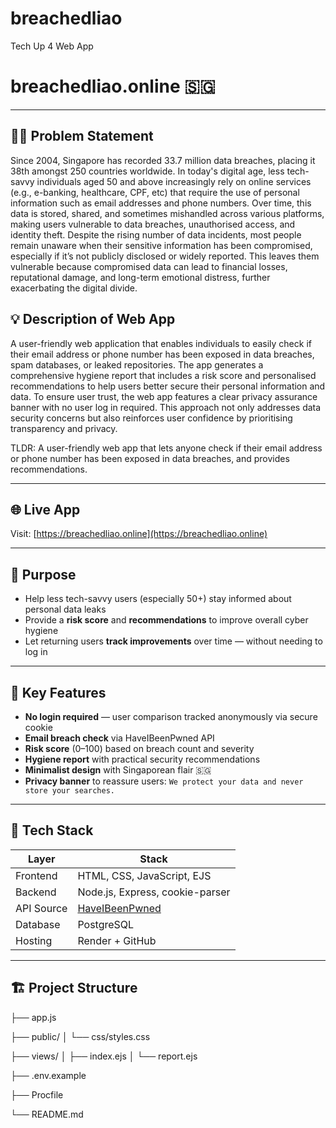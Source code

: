 # breachedliao
Tech Up 4 Web App 
# breachedliao.online 🇸🇬

---

## 🤷‍♂️ Problem Statement
Since 2004, Singapore has recorded 33.7 million data breaches, placing it 38th amongst 250 countries worldwide. In today's digital age, less tech-savvy individuals aged 50 and above increasingly rely on online services (e.g., e-banking, healthcare, CPF, etc) that require the use of personal information such as email addresses and phone numbers. Over time, this data is stored, shared, and sometimes mishandled across various platforms, making users vulnerable to data breaches, unauthorised access, and identity theft. Despite the rising number of data incidents, most people remain unaware when their sensitive information has been compromised, especially if it’s not publicly disclosed or widely reported. This leaves them vulnerable because compromised data can lead to financial losses, reputational damage, and long-term emotional distress, further exacerbating the digital divide.

## 💡 Description of Web App
A user-friendly web application that enables individuals to easily check if their email address or phone number has been exposed in data breaches, spam databases, or leaked repositories. The app generates a comprehensive hygiene report that includes a risk score and personalised recommendations to help users better secure their personal information and data. To ensure user trust, the web app features a clear privacy assurance banner with no user log in required. This approach not only addresses data security concerns but also reinforces user confidence by prioritising transparency and privacy.

TLDR: A user-friendly web app that lets anyone check if their email address or phone number has been exposed in data breaches, and provides recommendations.

---

## 🌐 Live App
Visit: [https://breachedliao.online](https://breachedliao.online)

---

## 🎯 Purpose
- Help less tech-savvy users (especially 50+) stay informed about personal data leaks
- Provide a **risk score** and **recommendations** to improve overall cyber hygiene
- Let returning users **track improvements** over time — without needing to log in

---

## 🔐 Key Features
- **No login required** — user comparison tracked anonymously via secure cookie
- **Email breach check** via HaveIBeenPwned API
- **Risk score** (0–100) based on breach count and severity
- **Hygiene report** with practical security recommendations
- **Minimalist design** with Singaporean flair 🇸🇬
- **Privacy banner** to reassure users: `We protect your data and never store your searches.`

---

## 🧰 Tech Stack
| Layer        | Stack                            |
|--------------|----------------------------------|
| Frontend     | HTML, CSS, JavaScript, EJS       |
| Backend      | Node.js, Express, cookie-parser  |
| API Source   | [HaveIBeenPwned](https://haveibeenpwned.com/API/v3) |
| Database     | PostgreSQL                       |
| Hosting      | Render + GitHub                  |

---

## 🏗️ Project Structure
├── app.js

├── public/
│ └── css/styles.css

├── views/
│ ├── index.ejs
│ └── report.ejs

├── .env.example

├── Procfile

└── README.md
